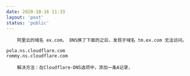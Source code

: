 ```yaml
---
date: 2020-10-16 11:33
layout: 'post'
status: 'public'
---
```


        阿里云的域名 ex.com， DNS换了下面的之后，发现子域名 tm.ex.com 无法访问。
```
pola.ns.cloudflare.com
rommy.ns.cloudflare.com
```

        解决方法：在Cloudflare-DNS选项中，添加一条A记录，   